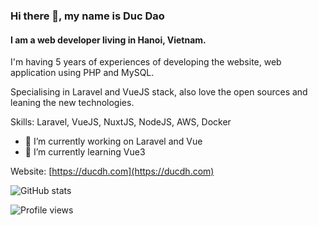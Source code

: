### Hi there 👋, my name is Duc Dao
#### I am a web developer living in Hanoi, Vietnam.
I'm having 5 years of experiences of developing the website, web application using PHP and MySQL. 

Specialising in Laravel and VueJS stack, also love the open sources and leaning the new technologies.

Skills: Laravel, VueJS, NuxtJS, NodeJS, AWS, Docker

- 🔭 I’m currently working on Laravel and Vue 
- 🌱 I’m currently learning Vue3 

Website: [https://ducdh.com](https://ducdh.com)

![GitHub stats](https://github-readme-stats.vercel.app/api?username=dhduc&show_icons=true)  

![Profile views](https://gpvc.arturio.dev/dhduc)  
